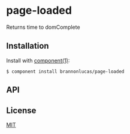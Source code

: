 
# page-loaded

  Returns time to domComplete

## Installation

  Install with [component(1)](http://component.io):

    $ component install brannonlucas/page-loaded

## API



## License

[MIT](/LICENSE)
